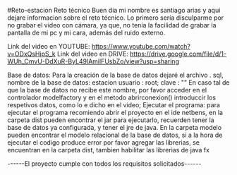 #Reto-estacion
Reto técnico 
Buen dia mi nombre es santiago arias y aqui dejare informacion sobre el reto técnico. 
Lo primero sería disculparme por no grabar el video con cámara, ya que, no tenía la facilidad de grabar la pantalla de mi pc y mi cara, además del ruido externo. 

Link del video en YOUTUBE: https://www.youtube.com/watch?v=ODxQsHipS_k
Link del video en DRIVE: https://drive.google.com/file/d/1-WUh_CmvU-DdXuR-ByL49lAmilFUsbZo/view?usp=sharing

Base de datos: Para la creación de la base de datos dejaré el archivo . sql, nombre de la base de datos: estacion
usuario : root;
clave : ""
En caso tal de que la base de datos no recibe este nombre, por favor acceder en el controlador modelfactory y en el metodo abrirconexion()
introduccir los respetivos datos, como lo e dicho en el video;
Ejecutar el programa:  para ejecutar el programa recomiendo abrir el proyecto en el ide netbens, en la carpeta dist pueden encontrar el jar para ejecutarlo, recuerden tener la base de datos ya configurada, y tener el jre de java. 
En la carpeta modelo pueden encontrar el modelo relacional de la base de datos, 
si a la hora de ejecutar el codigo produce error por favor agregar las librerias, se encuentran en la carpeta dist, 
tambien habilitar las librerias de java fx

 ------El proyecto cumple con todos los requisitos solicitados------